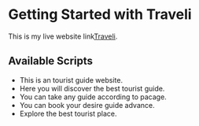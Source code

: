 # Getting Started with Traveli

This is my live website link[Traveli](https://traveli-fcf90.firebaseapp.com/).

## Available Scripts

- This is an tourist guide website.
- Here you will discover the best tourist guide.
- You can take any guide according to pacage.
- You can book your desire guide advance.
- Explore the best tourist place.